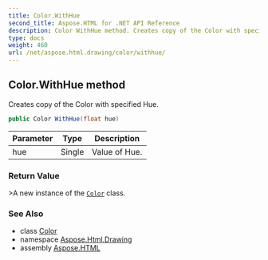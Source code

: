 ```yaml
---
title: Color.WithHue
second_title: Aspose.HTML for .NET API Reference
description: Color WithHue method. Creates copy of the Color with specified Hue
type: docs
weight: 460
url: /net/aspose.html.drawing/color/withhue/
---
```

## Color.WithHue method

Creates copy of the Color with specified Hue.

```csharp
public Color WithHue(float hue)
```

| Parameter | Type | Description |
| --- | --- | --- |
| hue | Single | Value of Hue. |

### Return Value

&gt;A new instance of the [`Color`](../) class.

### See Also

* class [Color](../)
* namespace [Aspose.Html.Drawing](../../../aspose.html.drawing/)
* assembly [Aspose.HTML](../../../)
